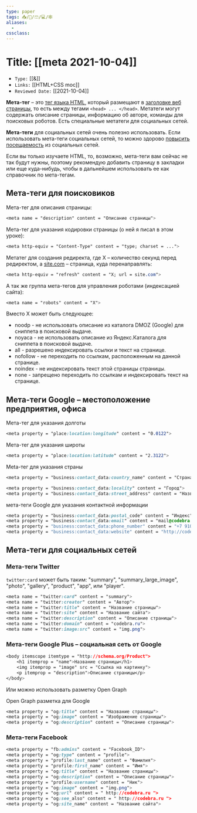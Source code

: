 ```yaml
---
type: paper
tags: 📥️/📜️/🩳/💻/🕸
aliases:
  - 
cssclass: 
---
```




# Title: **[[meta 2021-10-04]]**
- `Type:` [[&]]
- `Links:` [[HTML+CSS moc]]
- `Reviewed Date:` [[2021-10-04]]


**Мета-тег** – это [тег языка HTML](https://codebra.ru/ru/lessons-html/dating/1/1 "Что такое Тег?"), который размещают в [заголовке веб страницы](https://codebra.ru/ru/lessons-html/dating/3/2 "Что такое Заголовок, тег head?"), то есть между тегами `<head> ... </head>`. Метатеги могут содержать описание страницы, информацию об авторе, команды для поисковых роботов. Есть специальные метатеги для социальных сетей.

**Мета-теги** для социальных сетей очень полезно использовать. Если использовать мета-теги социальных сетей, то можно здорово [повысить посещаемость](https://codebra.ru/ru/blog/promotion/4/1 "Как повысить посещаемость сайта?") из социальных сетей.

Если вы только изучаете HTML, то, возможно, мета-теги вам сейчас не так будут нужны, поэтому рекомендую добавить страницу в закладки или еще куда-нибудь, чтобы в дальнейшем использовать ее как справочник по мета-тегам.

## Мета-теги для поисковиков

Мета-тег для описания страницы:


```css
<meta name = "description" content = "Описание страницы">
```

Мета-тег для указания кодировки страницы (о ней я писал в этом уроке):


```css
<meta http-equiv = "Content-Type" content = "type; charset = ...">
```

Метатег для создания редиректа, где X – количество секунд перед редиректом, а [site.com](http://site.com/) – страница, куда перенаправлять:

```css
<meta http-equiv = "refresh" content = "X; url = site.com">
```

А так же группа мета-тегов для управления роботами (индексацией сайта):


```css
<meta name = "robots" content = "X">
```

Вместо X может быть следующее:

-   noodp - не использовать описание из каталога DMOZ (Google) для сниппета в поисковой выдаче.
-   noyaca - не использовать описание из Яндекс.Каталога для сниппета в поисковой выдаче.
-   all - разрешено индексировать ссылки и текст на странице.
-   nofollow - не переходить по ссылкам, расположенным на данной странице.
-   noindex - не индексировать текст этой страницы страницы.
-   none - запрещено переходить по ссылкам и индексировать текст на странице.

## Мета-теги Google – местоположение предприятия, офиса

Мета-тег для указания долготы


```css
<meta property = "place:location:longitude" content = "0.0122">
```

Мета-тег для указания широты

```css
<meta property = "place:location:latitude" content = "2.3122">
```

Meta-тег для указания страны


```css
<meta property = "business:contact_data:country_name" content = "Страна">
```

```css
<meta property = "business:contact_data:locality" content = "Город">
<meta property = "business:contact_data:street_address" content = "Название улицы">
```

мета-теги Google для указания контактной информации


```css
<meta property = "business:contact_data:postal_code" content = "Индекс">
<meta property = "business:contact_data:email" content = "mail@codebra.ru">
<meta property = "business:contact_data:phone_number" content = "+7 910 889 98 88">
<meta property = "business:contact_data:website" content = "http://codebra.ru">
```

## Мета-теги для социальных сетей

### Мета-теги Twitter

`twitter:card` может быть таким: "summary", "summary_large_image", "photo", "gallery", "product", "app", или "player".

```css
<meta name = "twitter:card" content = "summary">
<meta name = "twitter:creator" content = "Автор">
<meta name = "twitter:title" content = "Название страницы">
<meta name = "twitter:site" content = "Название сайта">
<meta name = "twitter:description" content = "Описание страницы">
<meta name = "twitter:domain" content = "codebra.ru">
<meta name = "twitter:image:src" content = "img.png">
```

### Мета-теги Google Plus – социальная сеть от Google

```css
<body itemscope itemtype = "http://schema.org/Product">  
	<h1 itemprop = "name">Название страницы</h1>    
	<img itemprop = "image" src = "Ссылка на картинку"> 
	<p itemprop = "description">Описание страницы</p>
</body>
```

Или можно использовать разметку Open Graph

Open Graph разметка для Google

```css
<meta property = "og:title" content = "Название страницы">
<meta property = "og:image" content = "Изображение страницы">
<meta property = "og:description" content = "Описание страницы">
```

### Мета-теги Facebook

```css
<meta property = "fb:admins" content = "Facebook_ID">
<meta property = "og:type" content = "profile">
<meta property = "profile:last_name" content = "Фамилия">
<meta property = "profile:first_name" content = "Имя">
<meta property = "og:title" content = "Название страницы">
<meta property = "og:description" content = "Описание страницы">
<meta property = "profile:username" content = "Ник">
<meta property = "og:image" content = "img.png">
<meta property = "og:url" content = " http://codebra.ru ">
<meta property = "og:see_also" content = " http://codebra.ru ">
<meta property = "og:site_name" content = "Название сайта">
```
